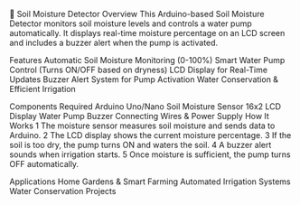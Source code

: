 🌱 Soil Moisture Detector
 Overview
This Arduino-based Soil Moisture Detector monitors soil moisture levels and controls a water pump automatically. It displays real-time moisture percentage on an LCD screen and includes a buzzer alert when the pump is activated.

 Features
 Automatic Soil Moisture Monitoring (0-100%)
 Smart Water Pump Control (Turns ON/OFF based on dryness)
 LCD Display for Real-Time Updates
 Buzzer Alert System for Pump Activation
 Water Conservation & Efficient Irrigation

 Components Required
Arduino Uno/Nano
Soil Moisture Sensor
16x2 LCD Display
Water Pump
Buzzer
Connecting Wires & Power Supply
 How It Works
1️ The moisture sensor measures soil moisture and sends data to Arduino.
2️ The LCD display shows the current moisture percentage.
3️ If the soil is too dry, the pump turns ON and waters the soil.
4️ A buzzer alert sounds when irrigation starts.
5️ Once moisture is sufficient, the pump turns OFF automatically.

 Applications
 Home Gardens & Smart Farming
 Automated Irrigation Systems
 Water Conservation Projects

